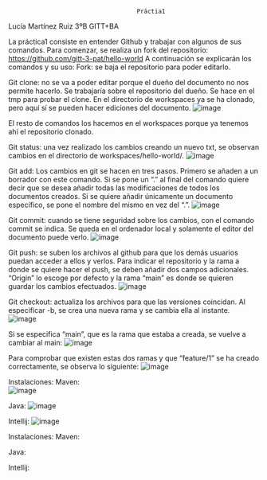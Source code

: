                                         Práctia1
Lucía Martínez Ruiz
3ºB GITT+BA

La práctica1 consiste en entender Github y trabajar con algunos de sus comandos.
Para comenzar, se realiza un fork del repositorio: https://github.com/gitt-3-pat/hello-world
A continuación se explicarán los comandos y su uso:
Fork: se baja el repositorio para poder editarlo.


Git clone: no se va a poder editar porque el dueño del documento no nos permite hacerlo. Se trabajaría sobre el repositorio del dueño. Se hace en el tmp para probar el clone. En el directorio de workspaces ya se ha clonado, pero aquí sí se pueden hacer ediciones del documento.
![image](https://user-images.githubusercontent.com/123204798/214107416-7c59137a-c4c1-4627-82c8-9578a97edeba.png)


El resto de comandos los hacemos en el workspaces porque ya tenemos ahí el repositorio clonado.

Git status: una vez realizado los cambios creando un nuevo txt, se observan cambios en el directorio de workspaces/hello-world/.
 ![image](https://user-images.githubusercontent.com/123204798/214107481-d406e51c-f4e8-462b-9b17-28a2e40abbed.png)


Git add: Los cambios en git se hacen en tres pasos. Primero se añaden a un borrador con este comando. Si se pone un “.” al final del comando quiere decir que se desea añadir todas las modificaciones de todos los documentos creados. Si se quiere añadir únicamente un documento específico, se pone el nombre del mismo en vez del “.”.
 ![image](https://user-images.githubusercontent.com/123204798/214107518-1f1fa857-680b-48cb-bca8-7ca1d9305900.png)


Git commit: cuando se tiene seguridad sobre los cambios, con el comando commit se indica. Se queda en el ordenador local y solamente el editor del documento puede verlo.
 ![image](https://user-images.githubusercontent.com/123204798/214107554-94903672-2261-419f-be13-39831ab551c2.png)


Git push: se suben los archivos al github para que los demás usuarios puedan acceder a ellos y verlos. Para indicar el repositorio y la rama a donde se quiere hacer el push, se deben añadir dos campos adicionales. “Origin” lo escoge por defecto y la rama “main” es donde se quieren guardar los cambios efectuados.
 ![image](https://user-images.githubusercontent.com/123204798/214107602-44d9ae3e-00f9-443e-b095-660ec812ed06.png)


Git checkout: actualiza los archivos para que las versiones coincidan. Al especificar -b, se crea una nueva rama y se cambia ella al instante.
 ![image](https://user-images.githubusercontent.com/123204798/214107679-03da0de8-65f9-45c9-9b52-24bfd341f39d.png)

Si se especifica “main”, que es la rama que estaba a creada, se vuelve a cambiar al main:
 ![image](https://user-images.githubusercontent.com/123204798/214107705-8d0558e2-1393-4c7a-bb7b-711be81fe8de.png)

Para comprobar que existen estas dos ramas y que “feature/1” se ha creado correctamente, se observa lo siguiente:
 ![image](https://user-images.githubusercontent.com/123204798/214107739-289dbeba-d77e-4f30-b159-9a8d8b3b048c.png)


Instalaciones:
Maven:  
![image](https://user-images.githubusercontent.com/123204798/214107816-bee87e51-8548-443a-ab9c-84cbc15a1bf7.png)

Java: 
![image](https://user-images.githubusercontent.com/123204798/214107848-9dc46654-f413-4557-80cd-8ae488a2b70b.png)

Intellij:
![image](https://user-images.githubusercontent.com/123204798/214107865-81141baa-6de5-48c4-8867-891963a1c26f.png)







Instalaciones:
Maven:  

Java: 

Intellij:
